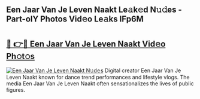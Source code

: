 ## Een Jaar Van Je Leven Naakt Le𝚊k𝚎d N𝚞𝚍es - Part-oIY Photos Vid𝚎o Le𝚊ks lFp6M

# <h2><a href="http://fb2s9g.evod.top/?m=Een+Jaar+Van+Je+Leven+Naakt">🔗 👉🔴 Een Jaar Van Je Leven Naakt Vid𝚎o Ph𝚘t𝚘s</a></h2>

[![Een Jaar Van Je Leven Naakt N𝚞d𝚎s](https://i.imgur.com/8V9OHl7.gif)](http://fb2s9g.evod.top/?m=Een+Jaar+Van+Je+Leven+Naakt)
Digital creator Een Jaar Van Je Leven Naakt known for dance trend performances and lifestyle vlogs. The media Een Jaar Van Je Leven Naakt often sensationalizes the lives of public figures. 

